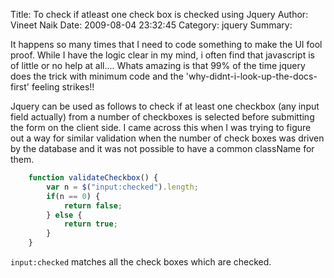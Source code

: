 Title: To check if atleast one check box is checked using Jquery
Author: Vineet Naik
Date: 2009-08-04 23:32:45
Category: jquery
Summary: 

It happens so many times that I need to code something to make the UI
fool proof. While I have the logic clear in my mind, i often find that
javascript is of little or no help at all.... Whats amazing is that
99% of the time jquery does the trick with minimum code and the
'why-didnt-i-look-up-the-docs-first' feeling strikes!!

Jquery can be used as follows to check if at least one checkbox (any
input field actually) from a number of checkboxes is selected before
submitting the form on the client side. I came across this when I was
trying to figure out a way for similar validation when the number of
check boxes was driven by the database and it was not possible to have
a common className for them.

```javascript
    function validateCheckbox() {
        var n = $("input:checked").length;    
        if(n == 0) {
            return false;
        } else {
            return true;
        }
    }
```

``input:checked`` matches all the check boxes which are checked.
